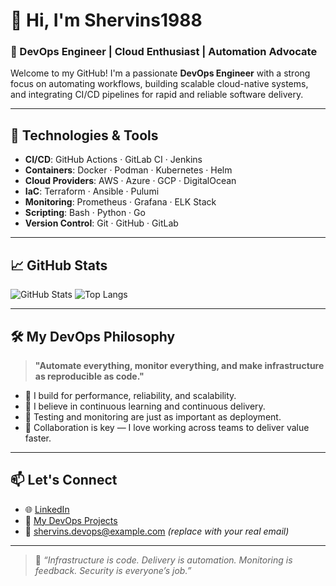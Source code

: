 # 👋 Hi, I'm Shervins1988 

### 🚀 DevOps Engineer | Cloud Enthusiast | Automation Advocate

Welcome to my GitHub! I'm a passionate **DevOps Engineer** with a strong focus on automating workflows, building scalable cloud-native systems, and integrating CI/CD pipelines for rapid and reliable software delivery.

---

## 🔧 Technologies & Tools

- **CI/CD**: GitHub Actions · GitLab CI · Jenkins
- **Containers**: Docker · Podman · Kubernetes · Helm
- **Cloud Providers**: AWS · Azure · GCP · DigitalOcean
- **IaC**: Terraform · Ansible · Pulumi
- **Monitoring**: Prometheus · Grafana · ELK Stack
- **Scripting**: Bash · Python · Go
- **Version Control**: Git · GitHub · GitLab

---

## 📈 GitHub Stats

![GitHub Stats](https://github-readme-stats.vercel.app/api?username=shervins1988&show_icons=true&theme=tokyonight&count_private=true)
![Top Langs](https://github-readme-stats.vercel.app/api/top-langs/?username=shervins1988&layout=compact&theme=tokyonight)

---

## 🛠️ My DevOps Philosophy

> **"Automate everything, monitor everything, and make infrastructure as reproducible as code."**

- 🚀 I build for performance, reliability, and scalability.
- 🔄 I believe in continuous learning and continuous delivery.
- 🧪 Testing and monitoring are just as important as deployment.
- 🤝 Collaboration is key — I love working across teams to deliver value faster.

---

## 📫 Let's Connect

- 🌐 [LinkedIn](https://linkedin.com/in/shervins1988)
- 🧰 [My DevOps Projects](https://github.com/shervins1988?tab=repositories)
- 📧 shervins.devops@example.com *(replace with your real email)*

---

> 📌 _“Infrastructure is code. Delivery is automation. Monitoring is feedback. Security is everyone’s job.”_

